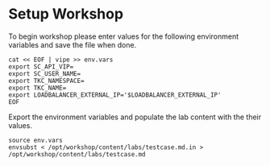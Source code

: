 # Setup Workshop

To begin workshop please enter values for the following environment variables and save the file when done.

```execute
cat << EOF | vipe >> env.vars
export SC_API_VIP=
export SC_USER_NAME=
export TKC_NAMESPACE=
export TKC_NAME=
export LOADBALANCER_EXTERNAL_IP='$LOADBALANCER_EXTERNAL_IP'
EOF
```

Export the environment variables and populate the lab content with the their values.

```execute
source env.vars
envsubst < /opt/workshop/content/labs/testcase.md.in > /opt/workshop/content/labs/testcase.md
```
